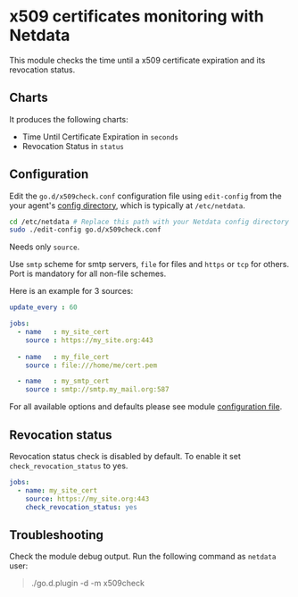 # x509 certificates monitoring with Netdata

This module checks the time until a x509 certificate expiration and its revocation status.

## Charts

It produces the following charts:

-   Time Until Certificate Expiration in `seconds`
-   Revocation Status in `status`
 
## Configuration

Edit the `go.d/x509check.conf` configuration file using `edit-config` from the your agent's [config
directory](../../../../docs/step-by-step/step-04.md#find-your-netdataconf-file), which is typically at `/etc/netdata`.

```bash
cd /etc/netdata # Replace this path with your Netdata config directory
sudo ./edit-config go.d/x509check.conf
```

Needs only `source`.

Use `smtp` scheme for smtp servers, `file` for files and `https` or `tcp` for others. Port is mandatory for all non-file schemes.

Here is an example for 3 sources:

```yaml
update_every : 60

jobs:
  - name   : my_site_cert
    source : https://my_site.org:443
    
  - name   : my_file_cert
    source : file:///home/me/cert.pem

  - name   : my_smtp_cert
    source : smtp://smtp.my_mail.org:587
```

For all available options and defaults please see module [configuration file](https://github.com/netdata/go.d.plugin/blob/master/config/go.d/x509check.conf).

## Revocation status

Revocation status check is disabled by default. To enable it set `check_revocation_status` to yes.

```yaml
jobs:
  - name: my_site_cert
    source: https://my_site.org:443
    check_revocation_status: yes

```

## Troubleshooting

Check the module debug output. Run the following command as `netdata` user:

> ./go.d.plugin -d -m x509check
